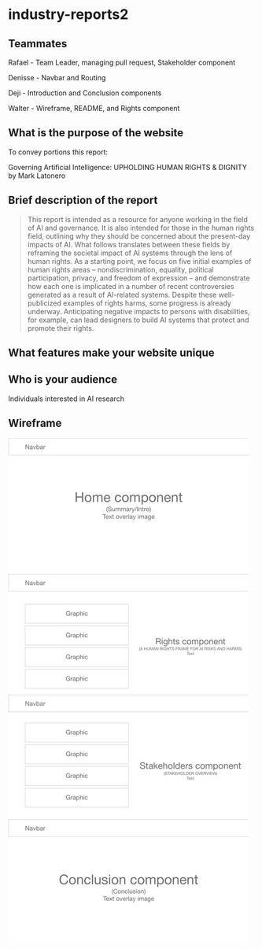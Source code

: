# industry-reports2

## Teammates

Rafael - Team Leader, managing pull request, Stakeholder component

Denisse - Navbar and Routing

Deji - Introduction and Conclusion components

Walter - Wireframe, README, and Rights component


## What is the purpose of the website

To convey portions this report:

Governing Artificial Intelligence:
UPHOLDING HUMAN RIGHTS & DIGNITY
by
Mark Latonero

## Brief description of the report

>This report is intended as a resource for anyone working in the field of AI and governance. It is also intended for those in the human rights field, outlining why they should be concerned about the present-day impacts of AI. What follows translates between these fields by reframing the societal impact of AI systems through the lens of human rights. As a starting point, we focus on five initial examples of human rights areas – nondiscrimination, equality, political participation, privacy, and freedom of expression – and demonstrate how each one is implicated in a number of recent controversies generated as a result of AI-related systems. Despite these well-publicized examples of rights harms, some progress is already underway. Anticipating negative impacts to persons with disabilities, for example, can lead designers to build AI systems that protect and promote their rights.

## What features make your website unique



## Who is your audience

Individuals interested in AI research

## Wireframe

![wireframe](./wireframe/ai_report.png)